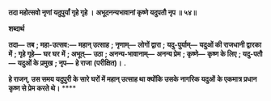 **तदा महोत्सवो नृणां यदुपुर्यां गृहे गृहे ।** **अभूदनन्यभावानां कृष्णे यदुपतौ नृप ॥ ५४॥** 

**शब्दार्थ** 

**तदा—** **तब** **; महा-उत्सव:—** **महान् उत्साह** **; नृणाम्—** **लोगों द्वारा** **; यदु-पुर्याम्—** **यदुओं की राजधानी द्वारका में** **; गृहे गृहे—** **घर घर** **में** **; अभूत्—** **उठा** **; अनन्य-भावानाम्—** **अनन्य प्रेम** **; कृष्णे—** **कृष्ण के लिए** **; यदु-पतौ—** **यदुओं के प्रमुख** **; नृप—** **हे राजा** **(परीक्षित)।** **.** 

**हे राजन्, उस समय यदुपुरी के सारे घरों में महान् उत्साह था क्योंकि उसके नागरिक यदुओं** **के एकमात्र प्रधान कृष्ण से प्रेम करते थे।** **** 